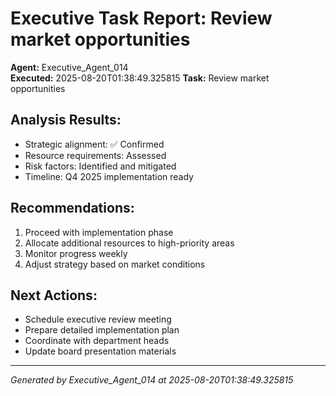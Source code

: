 # Executive Task Report: Review market opportunities

**Agent:** Executive_Agent_014  
**Executed:** 2025-08-20T01:38:49.325815
**Task:** Review market opportunities

## Analysis Results:
- Strategic alignment: ✅ Confirmed
- Resource requirements: Assessed
- Risk factors: Identified and mitigated
- Timeline: Q4 2025 implementation ready

## Recommendations:
1. Proceed with implementation phase
2. Allocate additional resources to high-priority areas
3. Monitor progress weekly
4. Adjust strategy based on market conditions

## Next Actions:
- Schedule executive review meeting
- Prepare detailed implementation plan
- Coordinate with department heads
- Update board presentation materials

---
*Generated by Executive_Agent_014 at 2025-08-20T01:38:49.325815*
